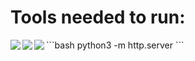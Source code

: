 <h1>Tools needed to run: </h1>
<img align="left" src="https://www.vectorlogo.zone/logos/linux/linux-icon.svg"><img align="left" src="https://www.vectorlogo.zone/logos/rust-lang/rust-lang-icon.svg"><img align="left" src="https://www.vectorlogo.zone/logos/python/python-icon.svg">
```bash
python3 -m http.server
```
